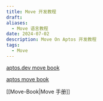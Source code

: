 ```yaml
---
title: Move 开发教程
draft: 
aliases:
  - Move 语言教程
date: 2024-07-02
description: Move On Aptos 开发教程
tags:
  - Move
---
```

[aptos.dev move book](https://aptos.guide/en/build/smart-contracts/book/)

[aptos move book](https://move-developers-dao.gitbook.io/)



[[Move-Book|Move 手册]]



